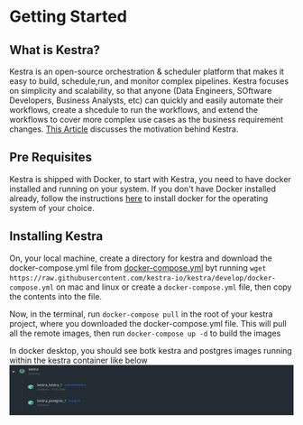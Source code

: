 # Getting Started

## What is Kestra?

Kestra is an open-source orchestration & scheduler platform that makes it easy to build, schedule,run, and monitor complex pipelines. Kestra focuses on simplicity and scalability, so that anyone (Data Engineers, SOftware Developers, Business Analysts, etc) can quickly and easily automate their workflows, create a shcedule to run the workflows, and extend the workflows to cover more complex use cases as the business requirement changes. [This Article](https://kestra.io/blogs/2022-02-01-kestra-opensource.html) discusses the motivation behind Kestra.

## Pre Requisites

Kestra is shipped with Docker, to start with Kestra, you need to have docker installed and running on your system. If you don't have Docker installed already, follow the instructions [here](https://docs.docker.com/desktop/install/mac-install/) to install docker for the operating system of your choice.

## Installing Kestra

On, your local machine, create a directory for kestra and download the docker-compose.yml file from [docker-compose.yml](https://github.com/kestra-io/kestra/blob/develop/docker-compose.yml) byt running `wget https://raw.githubusercontent.com/kestra-io/kestra/develop/docker-compose.yml` on mac and linux or create a `docker-compose.yml` file, then copy the contents into the file.

Now, in the terminal, run `docker-compose pull` in the root of your kestra project, where you downloaded the docker-compose.yml file. This will pull all the remote images, then run `docker-compose up -d` to build the images

In docker desktop, you should see botk kestra and postgres images running within the kestra container like below ![Image](../assets/images/Screenshot%202022-11-23%20at%2021.00.06.png)
